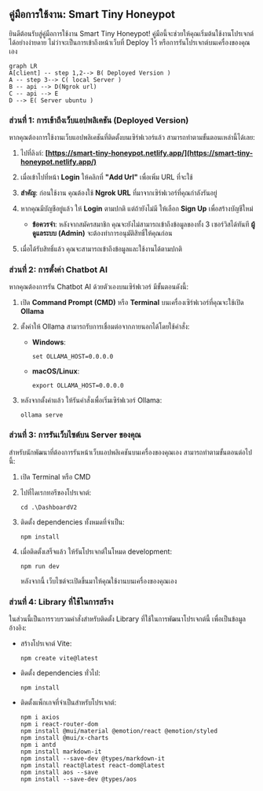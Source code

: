 ## **คู่มือการใช้งาน: Smart Tiny Honeypot**

ยินดีต้อนรับสู่คู่มือการใช้งาน Smart Tiny Honeypot! คู่มือนี้จะช่วยให้คุณเริ่มต้นใช้งานโปรเจกต์ได้อย่างง่ายดาย ไม่ว่าจะเป็นการเข้าถึงหน้าเว็บที่ Deploy ไว้ หรือการรันโปรเจกต์บนเครื่องของคุณเอง

```mermaid
graph LR
A[client] -- step 1,2--> B( Deployed Version )
A -- step 3--> C( local Server )
B -- api --> D(Ngrok url)
C -- api --> E
D --> E( Server ubuntu )
```
  
### **ส่วนที่ 1: การเข้าถึงเว็บแอปพลิเคชัน (Deployed Version)**

หากคุณต้องการใช้งานเว็บแอปพลิเคชันที่ติดตั้งบนเซิร์ฟเวอร์แล้ว สามารถทำตามขั้นตอนเหล่านี้ได้เลย:

1.  ไปที่ลิงก์: **[https://smart-tiny-honeypot.netlify.app/](https://smart-tiny-honeypot.netlify.app/)**
    
2.  เมื่อเข้าไปที่หน้า **Login** ให้คลิกที่ **"Add Url"** เพื่อเพิ่ม URL ที่จะใช้
    
3.  **สำคัญ**: ก่อนใช้งาน คุณต้องใช้ **Ngrok URL** ที่มาจากเซิร์ฟเวอร์ที่คุณกำลังรันอยู่
    
4.  หากคุณมีบัญชีอยู่แล้ว ให้ **Login** ตามปกติ แต่ถ้ายังไม่มี ให้เลือก **Sign Up** เพื่อสร้างบัญชีใหม่
    
    -   **ข้อควรจำ**: หลังจากสมัครสมาชิก คุณจะยังไม่สามารถเข้าถึงข้อมูลของทั้ง 3 เซอร์วิสได้ทันที **ผู้ดูแลระบบ (Admin)** จะต้องทำการอนุมัติสิทธิ์ให้คุณก่อน
        
5.  เมื่อได้รับสิทธิ์แล้ว คุณจะสามารถเข้าถึงข้อมูลและใช้งานได้ตามปกติ

### **ส่วนที่ 2: การตั้งค่า Chatbot AI**

หากคุณต้องการรัน Chatbot AI ด้วยตัวเองบนเซิร์ฟเวอร์ มีขั้นตอนดังนี้:

1.  เปิด **Command Prompt (CMD)** หรือ **Terminal** บนเครื่องเซิร์ฟเวอร์ที่คุณจะใช้เปิด **Ollama**
    
2.  ตั้งค่าให้ Ollama สามารถรับการเชื่อมต่อจากภายนอกได้โดยใช้คำสั่ง:
    
    -   **Windows**:
        
        ```
        set OLLAMA_HOST=0.0.0.0
        
        ```
        
    -   **macOS/Linux**:
        
        ```
        export OLLAMA_HOST=0.0.0.0
        
        ```
        
3.  หลังจากตั้งค่าแล้ว ให้รันคำสั่งเพื่อเริ่มเซิร์ฟเวอร์ Ollama:
    
    ```
    ollama serve
    ```
  
### **ส่วนที่ 3: การรันเว็บไซต์บน Server ของคุณ**

สำหรับนักพัฒนาที่ต้องการรันหน้าเว็บแอปพลิเคชันบนเครื่องของคุณเอง สามารถทำตามขั้นตอนต่อไปนี้:

1.  เปิด Terminal หรือ CMD
    
2.  ไปที่ไดเรกทอรีของโปรเจกต์:
    
    ```
    cd .\DashboardV2
    
    ```
    
3.  ติดตั้ง dependencies ทั้งหมดที่จำเป็น:
    
    ```
    npm install
    
    ```
    
4.  เมื่อติดตั้งเสร็จแล้ว ให้รันโปรเจกต์ในโหมด development:
    
    ```
    npm run dev
    
    ```
    
    หลังจากนี้ เว็บไซต์จะเปิดขึ้นมาให้คุณใช้งานบนเครื่องของคุณเอง

  ### **ส่วนที่ 4: Library ที่ใช้ในการสร้าง**

ในส่วนนี้เป็นการรวบรวมคำสั่งสำหรับติดตั้ง Library ที่ใช้ในการพัฒนาโปรเจกต์นี้ เพื่อเป็นข้อมูลอ้างอิง:

-   สร้างโปรเจกต์ Vite:
    
    ```
    npm create vite@latest
    
    ```
    
-   ติดตั้ง dependencies ทั่วไป:
    
    ```
    npm install
    
    ```
    
-   ติดตั้งแพ็กเกจที่จำเป็นสำหรับโปรเจกต์:
    
    ```
    npm i axios
    npm i react-router-dom
    npm install @mui/material @emotion/react @emotion/styled
    npm install @mui/x-charts
    npm i antd
    npm install markdown-it
    npm install --save-dev @types/markdown-it
    npm install react@latest react-dom@latest
    npm install aos --save
    npm install --save-dev @types/aos
    ```